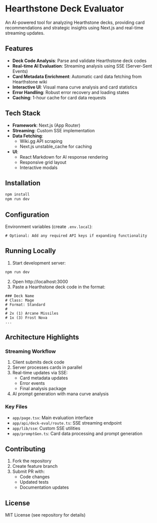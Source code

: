 # Hearthstone Deck Evaluator

An AI-powered tool for analyzing Hearthstone decks, providing card recommendations and strategic insights using Next.js and real-time streaming updates.

## Features

- **Deck Code Analysis**: Parse and validate Hearthstone deck codes
- **Real-time AI Evaluation**: Streaming analysis using SSE (Server-Sent Events)
- **Card Metadata Enrichment**: Automatic card data fetching from Hearthstone wiki
- **Interactive UI**: Visual mana curve analysis and card statistics
- **Error Handling**: Robust error recovery and loading states
- **Caching**: 1-hour cache for card data requests

## Tech Stack

- **Framework**: Next.js (App Router)
- **Streaming**: Custom SSE implementation
- **Data Fetching**: 
  - Wiki.gg API scraping
  - Next.js unstable_cache for caching
- **UI**: 
  - React Markdown for AI response rendering
  - Responsive grid layout
  - Interactive modals

## Installation

```bash
npm install
npm run dev
```

## Configuration

Environment variables (create `.env.local`):
```env
# Optional: Add any required API keys if expanding functionality
```

## Running Locally

1. Start development server:
```bash
npm run dev
```
2. Open http://localhost:3000
3. Paste a Hearthstone deck code in the format:
```
### Deck Name
# Class: Mage
# Format: Standard
#
# 2x (1) Arcane Missiles
# 1x (3) Frost Nova
...
```

## Architecture Highlights

### Streaming Workflow
1. Client submits deck code
2. Server processes cards in parallel
3. Real-time updates via SSE:
   - Card metadata updates
   - Error events
   - Final analysis package
4. AI prompt generation with mana curve analysis

### Key Files
- `app/page.tsx`: Main evaluation interface
- `app/api/deck-eval/route.ts`: SSE streaming endpoint
- `app/lib/sse`: Custom SSE utilities
- `app/promptGen.ts`: Card data processing and prompt generation

## Contributing

1. Fork the repository
2. Create feature branch
3. Submit PR with:
   - Code changes
   - Updated tests
   - Documentation updates

## License

MIT License (see repository for details)
